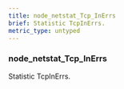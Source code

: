 ```yaml
---
title: node_netstat_Tcp_InErrs
brief: Statistic TcpInErrs.
metric_type: untyped
---
```

### node_netstat_Tcp_InErrs

Statistic TcpInErrs.